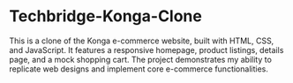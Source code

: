# Techbridge-Konga-Clone
This is a clone of the Konga e-commerce website, built with HTML, CSS, and JavaScript. It features a responsive homepage, product listings, details page, and a mock shopping cart. The project demonstrates my ability to replicate web designs and implement core e-commerce functionalities.
